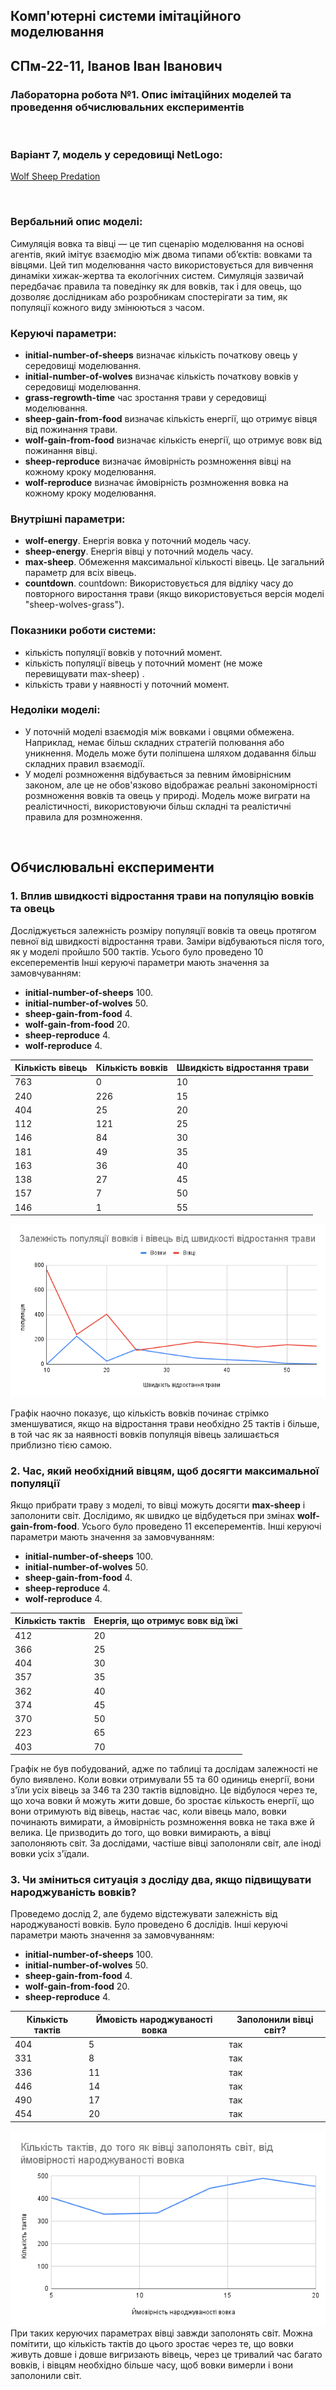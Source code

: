 ## Комп'ютерні системи імітаційного моделювання
## СПм-22-11, **Іванов Іван Іванович**
### Лабораторна робота №**1**. Опис імітаційних моделей та проведення обчислювальних експериментів

<br>

### Варіант 7, модель у середовищі NetLogo:
[Wolf Sheep Predation](http://www.netlogoweb.org/launch#http://www.netlogoweb.org/assets/modelslib/Sample%20Models/Biology/Wolf%20Sheep%20Predation.nlogo)

<br>

### Вербальний опис моделі:
Симуляція вовка та вівці — це тип сценарію моделювання на основі агентів, який імітує взаємодію між двома типами об’єктів: вовками та вівцями. Цей тип моделювання часто використовується для вивчення динаміки хижак-жертва та екологічних систем. Симуляція зазвичай передбачає правила та поведінку як для вовків, так і для овець, що дозволяє дослідникам або розробникам спостерігати за тим, як популяції кожного виду змінюються з часом.

### Керуючі параметри:
- **initial-number-of-sheeps** визначає кількість початкову овець у середовищі моделювання.
- **initial-number-of-wolves** визначає кількість початкову вовків у середовищі моделювання.
- **grass-regrowth-time** час зростання трави у середовищі моделювання.
- **sheep-gain-from-food** визначає кількість енергії, що отримує вівця від пожинання трави.
- **wolf-gain-from-food** визначає кількість енергії, що отримує вовк від пожинання вівці.
- **sheep-reproduce** визначає ймовірність розмноження вівці на кожному кроку моделювання.
- **wolf-reproduce** визначає ймовірність розмноження вовка на кожному кроку моделювання.

### Внутрішні параметри:
- **wolf-energy**. Енергія вовка у поточний модель часу.
- **sheep-energy**. Енергія вівці у поточний модель часу.
- **max-sheep**. Обмеження максимальної кількості вівець. Це загальний параметр для всіх вівець.
- **countdown**. countdown: Використовується для відліку часу до повторного виростання трави (якщо використовується версія моделі "sheep-wolves-grass").

### Показники роботи системи:
- кількість популяції вовків у поточний момент.
- кількість популяції вівець у поточний момент (не може перевищувати max-sheep) .
- кількість трави у наявності у поточний момент.


### Недоліки моделі:
- У поточній моделі взаємодія між вовками і овцями обмежена. Наприклад, немає більш складних стратегій полювання або уникнення. Модель може бути поліпшена шляхом додавання більш складних правил взаємодії.
- У моделі розмноження відбувається за певним ймовірнісним законом, але це не обов'язково відображає реальні закономірності розмноження вовків та овець у природі. Модель може виграти на реалістичності, використовуючи більш складні та реалістичні правила для розмноження.
<br>

## Обчислювальні експерименти
### 1. Вплив швидкості відростання трави на популяцію вовків та овець
Досліджується залежність розміру популяції вовків та овець протягом певної від швидкості відростання трави. Заміри відбуваються після того, як у моделі пройшло 500 тактів.
Усього було проведено 10 ексеперементів
Інші керуючі параметри мають значення за замовчуванням:
- **initial-number-of-sheeps** 100.
- **initial-number-of-wolves** 50.
- **sheep-gain-from-food** 4.
- **wolf-gain-from-food** 20.
- **sheep-reproduce** 4.
- **wolf-reproduce** 4.


<table>
<thead>
<tr><th>Кількість вівець</th><th>Кількість вовків</th><th>Швидкість відростання трави</th></tr>
</thead>
<tbody>
<tr><td>763</td><td>0 </td><td>10</td></tr>
<tr><td>240</td><td>226</td><td>15</td></tr>
<tr><td>404</td><td>25</td><td>20</td></tr>
<tr><td>112</td><td>121</td><td>25</td></tr>
<tr><td>146</td><td>84</td><td>30</td></tr>
<tr><td>181</td><td>49</td><td>35</td></tr>
<tr><td>163</td><td>36</td><td>40</td></tr>
<tr><td>138</td><td>27 </td><td>45</td></tr>
<tr><td>157</td><td>7 </td><td>50</td></tr>
<tr><td>146</td><td>1 </td><td>55</td></tr>

</tbody></td>
</table>

![Залежність популяції вовків і вівець від швидкості відростання трави](Dep1.png)

Графік наочно показує, що кількість вовків починає стрімко зменшуватися, якщо на відростання трави необхідно 25 тактів і більше, в той час як за наявності вовків популяція вівець залишається приблизно тією самою.

### 2. Час, який необхідний вівцям, щоб досягти максимальної популяції

Якщо прибрати траву з моделі, то вівці можуть досягти **max-sheep** і заполонити світ.
Дослідимо, як швидко це відбудеться при змінах **wolf-gain-from-food**. 
Усього було проведено 11 ексеперементів.
Інші керуючі параметри мають значення за замовчуванням:
- **initial-number-of-sheeps** 100.
- **initial-number-of-wolves** 50.
- **sheep-gain-from-food** 4.
- **sheep-reproduce** 4.
- **wolf-reproduce** 4.


<table>
<thead>
<tr><th>Кількість тактів</th><th>Енергія, що отримує вовк від їжі</th></tr>
</thead>
<tbody>
<tr><td>412</td><td>20</td></tr>
<tr><td>366</td><td>25</td></tr>
<tr><td>404</td><td>30</td></tr>
<tr><td>357</td><td>35</td></tr>
<tr><td>362</td><td>40</td></tr>
<tr><td>374</td><td>45</td></tr>
<tr><td>370</td><td>50</td></tr>
<tr><td>223</td><td>65</td></tr>
<tr><td>403</td><td>70</td></tr>

</tbody></td>
</table>

Графік не був побудований, адже по таблиці та дослідам залежності не було виявлено. Коли вовки отримували 55 та 60 одиниць енергії, вони з'їли усіх вівець за 346 та
230 тактів відповідно. Це відбулося через те, що хоча вовки й можуть жити довше, бо зростає кількость енергії, що вони отримують від вівець, настає час, коли вівець мало, вовки починають вимирати, а ймовірність розмноження вовка не така вже й велика. Це призводить до того, що вовки вимирають, а вівці заполоняють світ. 
За дослідами, частіше вівці заполоняли світ, але іноді вовки усіх з'їдали.


### 3. Чи зміниться ситуація з досліду два, якщо підвищувати народжуваність вовків?

Проведемо дослід 2, але будемо відстежувати залежність від народжуваності вовків. 
Було проведено 6 дослідів.
Інші керуючі параметри мають значення за замовчуванням:
- **initial-number-of-sheeps** 100.
- **initial-number-of-wolves** 50.
- **sheep-gain-from-food** 4.
- **wolf-gain-from-food** 20.
- **sheep-reproduce** 4.


<table>
<thead>
<tr><th>Кількість тактів</th><th>Ймовість народжуваності вовка</th><th>Заполонили вівці світ?</th></tr>
</thead>
<tbody>
<tr><td>404</td><td>5</td><td>так</td></tr>
<tr><td>331</td><td>8</td><td>так</td></tr>
<tr><td>336</td><td>11</td><td>так</td></tr>
<tr><td>446</td><td>14</td><td>так</td></tr>
<tr><td>490</td><td>17</td><td>так</td></tr>
<tr><td>454</td><td>20</td><td>так</td></tr>
</tbody></td>
</table>

![Кількість тактів, до того як вівці заполонять світ, від ймовірності народжуваності вовка](Dep3.png)
При таких керуючих параметрах вівці завжди заполонять світ. Можна помітити, що кількість тактів до цього зростає через те, що вовки живуть довше і довше вигризають вівець, через це тривалий час багато вовків, і вівцям необхідно більше часу, щоб вовки вимерли і вони заполонили світ.